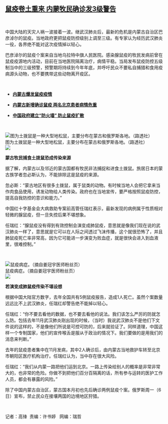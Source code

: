 <!--1594121305000-->
[鼠疫卷土重来 内蒙牧民确诊发3级警告](https://www.rfa.org/mandarin/yataibaodao/huanjing/gf1-07072020070237.html)
------

<p> </p><p>中国大陆的天灾人祸一波接着一波。继武汉肺炎后，最新的危机是内蒙古自治区巴彦淖尔的鼠疫。当地政府更把鼠疫防控级别上调至三级。有专家认为经历武汉肺炎一役，各界绝不能对这次疫情掉以轻心。</p><p>巴彦淖尔的鼠疫个案来自当地乌拉特中旗人民医院。感染腺鼠疫的牧民发病前曾在鼠疫疫源地内活动，目前在当地医院隔离治疗，病情平稳。当局发布鼠疫防控五级制当中的三级预警，预警期将持续到今年年底，并呼吁民众不要私自捕猎和食用疫病源头动物，也不要携带这些动物离开疫区。</p><p> </p><ul><li><b><a class="external-link" href="http://www.rfa.org/mandarin/Xinwen/5-07062020113602.html">内蒙古爆发鼠疫疫情</a></b></li></ul><ul><li><b><a class="external-link" href="http://www.rfa.org/mandarin/Xinwen/2-11282019093504.html">内蒙古新增确诊鼠疫 两名北京患者病情危重</a></b></li></ul><ul><li><b><a class="external-link" href="http://www.rfa.org/mandarin/Xinwen/8-11222019120045.html">中国政府建立“防火墙” 防止鼠疫扩散</a></b></li></ul><p> </p><p><div class="image-inline captioned" style="width:1500px;"><div style="width:1500px;"><img alt="图为土拨鼠是一种大型地松鼠，主要分布在蒙古和俄罗斯各地。（路透社）" src="https://www.rfa.org/mandarin/yataibaodao/huanjing/gf1-07072020070237.html/2020-07-06T150633Z_1413495593_RC2RNH9SWMU3_RTRMADP_3_CHINA-HEALTH-PLAGUE-RUSSIA.jpg" title="图为土拨鼠是一种大型地松鼠，主要分布在蒙古和俄罗斯各地。（路透社）"/></div><div class="image-caption"><span style="width:1500px;">图为土拨鼠是一种大型地松鼠，主要分布在蒙古和俄罗斯各地。（路透社）</span><span class="copyright"> </span></div><div id="zoomattribute"><a class="single_image" href="/mandarin/yataibaodao/huanjing/gf1-07072020070237.html/2020-07-06T150633Z_1413495593_RC2RNH9SWMU3_RTRMADP_3_CHINA-HEALTH-PLAGUE-RUSSIA.jpg" title="图为土拨鼠是一种大型地松鼠，主要分布在蒙古和俄罗斯各地。（路透社）"><img src="/rfa_resources/graphics/icon-zoom.png"/></a></div></div></p><p><b>蒙古牧民捕食土拨鼠恐成传染来源</b></p><p>据了解，内蒙古以及邻近的蒙古国都有牧民非法捕捉和进食土拨鼠。旅居日本的蒙古族学者忽必斯认为，不能排除这是鼠疫的来源。</p><p>忽必斯：“蒙古地区有很多土拨鼠，属于鼠类的动物。有时候当地人会把它拿来当作肉食品使用，诱发动物给人类传染。政府也在当地宣传，要严格按照鼠疫防控，提高自我防控的意识和能力。”</p><p>中国红十字基金会大病救助专案前高管任瑞红表示，最新发现的病例属于性质相对轻微的腺鼠疫，但一旦失控后果不堪想象。</p><p>任瑞红：“腺鼠疫没有得到有效控制会演变成肺鼠疫，意思就是像我们现在说的武汉肺炎一样了，意思就是它可以在人际之间透过飞沫传播，这个就很恐怖了，并且肺鼠疫死亡率非常高，因为它可能进一步演变为败血症，就是很快会进入到血液里，很难控制。”</p><p> </p><p><div class="image-inline captioned" style="width:622px;"><div style="width:622px;"><img alt="鼠疫病症。（摘自姜冠宇医师粉丝页）" src="https://www.rfa.org/mandarin/yataibaodao/huanjing/gf1-07072020070237.html/e.jpg" title="鼠疫病症。（摘自姜冠宇医师粉丝页）"/></div><div class="image-caption"><span style="width:622px;">鼠疫病症。（摘自姜冠宇医师粉丝页）</span><span class="copyright"> </span></div><div id="zoomattribute"><a class="single_image" href="/mandarin/yataibaodao/huanjing/gf1-07072020070237.html/e.jpg" title="鼠疫病症。（摘自姜冠宇医师粉丝页）"><img src="/rfa_resources/graphics/icon-zoom.png"/></a></div></div></p><p><b>若演变成肺鼠疫传染不堪设想</b></p><p>根据中国大陆官方数字，去年全国共有5例鼠疫报告，造成1人死亡。虽然个案数量远远比不上武汉肺炎，任瑞红却警告绝不能掉以轻心。</p><p>任瑞红：“你不要去看他的数据，也不要去看他的说法。我们该怎么严厉的防就怎么防。包括去年11月武汉肺炎刚出现的时候，（当时）我说武汉肺炎不是他们下文件说的这样的，不是像他们所说是可控可防的，后来就验证了。同样道理，中国这样一个专制国家，他们的宣传喉舌是服从于政治的情况下。我们要做的是用我们的消息来判断。”</p><p>去年的鼠疫患者集中在11月发病，其中2人确诊后，由内蒙古当地救护车转至北京市朝阳区医疗机构治疗。任瑞红认为，当中存在很大风险。</p><p>任瑞红：“我们从内蒙一路把他们运到北京。一路上传染给别人的概率是非常非常大的，也非常的危险。你做不到把他们百分百隔离的话，所有参与运转的医护工作人员，都会有暴露的风险。”</p><p>除了中国内蒙古自治区，蒙古国本月初也先后确诊两例鼠疫个案。俄罗斯周一（6日）宣布，禁止民众在接壤两国的边境地区狩猎。</p><p> </p><p>记者：高锋  责编：许书婷   网编：瑞哲</p>

